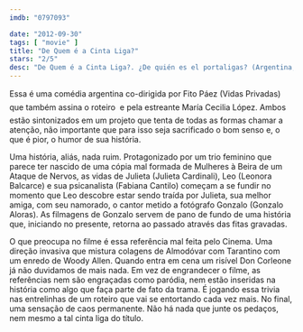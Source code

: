 ```yaml
---
imdb: "0797093"

date: "2012-09-30"
tags: [ "movie" ]
title: "De Quem é a Cinta Liga?"
stars: "2/5"
desc: "De Quem é a Cinta Liga?. ¿De quién es el portaligas? (Argentina, 2007). Dirigido por María Cecilia López, Fito Páez. Escrito por Fito Páez. Com Julieta Cardinali, Romina Ricci, Leonora Balcarce, Gonzalo Aloras, Darío Grandinetti, Verónica Llinás, Cristina Banegas, Fabiana Cantilo, Lía Crucet."
---
```

Essa é uma comédia argentina co-dirigida por Fito Páez (Vidas Privadas)  que também assina o roteiro  e pela estreante María Cecilia López. Ambos estão sintonizados em um projeto que tenta de todas as formas chamar a atenção, não importante que para isso seja sacrificado o bom senso e, o que é pior, o humor de sua história.

Uma história, aliás, nada ruim. Protagonizado por um trio feminino que parece ter nascido de uma cópia mal formada de Mulheres à Beira de um Ataque de Nervos, as vidas de Julieta (Julieta Cardinali), Leo (Leonora Balcarce) e sua psicanalista (Fabiana Cantilo) começam a se fundir no momento que Leo descobre estar sendo traída por Julieta, sua melhor amiga, com seu namorado, o cantor metido a fotógrafo Gonzalo (Gonzalo Aloras). As filmagens de Gonzalo servem de pano de fundo de uma história que, iniciando no presente, retorna ao passado através das fitas gravadas.

O que preocupa no filme é essa referência mal feita pelo Cinema. Uma direção invasiva que mistura colagens de Almodóvar com Tarantino com um enredo de Woody Allen. Quando entra em cena um risível Don Corleone já não duvidamos de mais nada. Em vez de engrandecer o filme, as referências nem são engraçadas como paródia, nem estão inseridas na história como algo que faça parte de fato da trama. É jogando essa trivia nas entrelinhas de um roteiro que vai se entortando cada vez mais. No final, uma sensação de caos permanente. Não há nada que junte os pedaços, nem mesmo a tal cinta liga do título.

